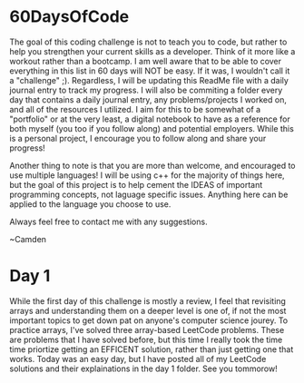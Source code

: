 # 60DaysOfCode

The goal of this coding challenge is not to teach you to code, but rather to help you strengthen your current skills as a developer. Think of it more like a workout rather than a bootcamp. I am well aware that to be able to cover everything in this list in 60 days will NOT be easy. If it was, I wouldn't call it a "challenge" ;). Regardless, I will be updating this ReadMe file with a daily journal entry to track my progress. I will also be commiting a folder every day that contains a daily journal entry, any problems/projects I worked on, and all of the resources I utilized. I aim for this to be somewhat of a "portfolio" or at the very least, a digital notebook to have as a reference for both myself (you too if you follow along) and potential employers. While this is a personal project, I encourage you to follow along and share your progress! 

Another thing to note is that you are more than welcome, and encouraged to use multiple languages! I will be using c++ for the majority of things here, but the goal of this project is to help cement the IDEAS of important programming concepts, not laguage specific issues. Anything here can be applied to the language you choose to use.

Always feel free to contact me with any suggestions.

~Camden


# Day 1
While the first day of this challenge is mostly a review, I feel that revisiting arrays and understanding them on a deeper level is one of, if not the most important topics to get down pat on anyone's computer science jourey. To practice arrays, I've solved three array-based LeetCode problems. These are problems that I have solved before, but this time I really took the time time priortize getting an EFFICENT solution, rather than just getting one that works. Today was an easy day, but I have posted all of my LeetCode solutions and their explainations in the day 1 folder. See you tommorow!
